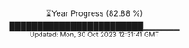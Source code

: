 <p align="center">
⏳Year Progress (82.88 %) <br>
████████████████████████▁▁▁▁▁▁ <br>
<sub>Updated: Mon, 30 Oct 2023 12:31:41 GMT</sub>
</p>

